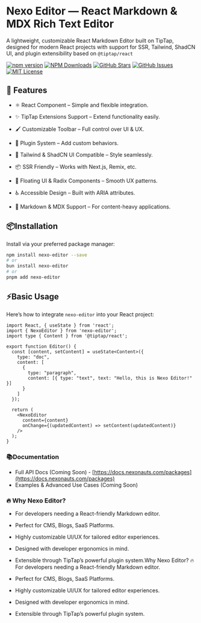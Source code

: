 # Nexo Editor — React Markdown & MDX Rich Text Editor

A lightweight, customizable React Markdown Editor built on TipTap, designed for modern React projects with support for SSR, Tailwind, ShadCN UI, and plugin extensibility based on `@tiptap/react`

[![npm version](https://badge.fury.io/js/nexo-editor.svg)](https://www.npmjs.com/package/nexo-editor)
[![NPM Downloads](https://img.shields.io/npm/dy/nexo-editor)](https://www.npmjs.com/package/nexo-editor)
[![GitHub Stars](https://img.shields.io/github/stars/kanakkholwal/nexo-editor?style=social)](https://github.com/kanakkholwal/nexo-editor/stargazers)
[![GitHub Issues](https://img.shields.io/github/issues/kanakkholwal/nexo-editor)](https://github.com/kanakkholwal/nexo-editor/issues)
[![MIT License](https://img.shields.io/badge/License-MIT-blue)](LICENSE)

## 🚀 Features

- ⚛️ React Component – Simple and flexible integration.

- ✨ TipTap Extensions Support – Extend functionality easily.

- 🖌️ Customizable Toolbar – Full control over UI & UX.

- 🧩 Plugin System – Add custom behaviors.

- 🎨 Tailwind & ShadCN UI Compatible – Style seamlessly.

- 📦 SSR Friendly – Works with Next.js, Remix, etc.

- 🔌 Floating UI & Radix Components – Smooth UX patterns.

- ♿ Accessible Design – Built with ARIA attributes.

- 📄 Markdown & MDX Support – For content-heavy applications.

## 📦Installation

Install via your preferred package manager:

```bash
npm install nexo-editor --save
# or
bun install nexo-editor
# or
pnpm add nexo-editor
```

## ⚡Basic Usage

Here’s how to integrate `nexo-editor` into your React project:

```tsx editor.jsx
import React, { useState } from 'react';
import { NexoEditor } from 'nexo-editor';
import type { Content } from '@tiptap/react';

export function Editor() {
  const [content, setContent] = useState<Content>({
    type: "doc",
    content: [
      {
        type: "paragraph",
        content: [{ type: "text", text: "Hello, this is Nexo Editor!" }]
      }
    ]
  });

  return (
    <NexoEditor
      content={content}
      onChange={(updatedContent) => setContent(updatedContent)}
    />
  );
}

```

### 📚Documentation

- Full API Docs (Coming Soon) - [https://docs.nexonauts.com/packages](https://docs.nexonauts.com/packages)
- Examples & Advanced Use Cases (Coming Soon)

### 🔥 Why Nexo Editor?

- For developers needing a React-friendly Markdown editor.

- Perfect for CMS, Blogs, SaaS Platforms.

- Highly customizable UI/UX for tailored editor experiences.

- Designed with developer ergonomics in mind.

- Extensible through TipTap’s powerful plugin system.Why Nexo Editor? 🔥
For developers needing a React-friendly Markdown editor.

- Perfect for CMS, Blogs, SaaS Platforms.

- Highly customizable UI/UX for tailored editor experiences.

- Designed with developer ergonomics in mind.

- Extensible through TipTap’s powerful plugin system.
